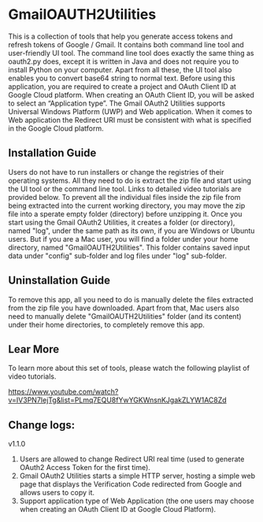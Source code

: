 # GmailOAUTH2Utilities

This is a collection of tools that help you generate access tokens and refresh tokens of Google / Gmail. It contains both command line tool and user-friendly UI tool. The command line tool does exactly the same thing as oauth2.py does, except it is written in Java and does not require you to install Python on your computer. Apart from all these, the UI tool also enables you to convert base64 string to normal text. Before using this application, you are required to create a project and OAuth Client ID at Google Cloud platform. When creating an OAuth Client ID, you will be asked to select an “Application type”. The Gmail OAuth2 Utilities supports Universal Windows Platform (UWP) and Web application. When it comes to Web application the Redirect URI must be consistent with what is specified in the Google Cloud platform. 

## Installation Guide
Users do not have to run installers or change the registries of their operating systems. All they need to do is extract the zip file and start using the UI tool or the command line tool. Links to detailed video tutorials are provided below. To prevent all the individual files inside the zip file from being extracted into the current working directory, you may move the zip file into a sperate empty folder (directory) before unzipping it. 
Once you start using the Gmail OAuth2 Utilities, it creates a folder (or directory), named "log", under the same path as its own, if you are Windows or Ubuntu users. But if you are a Mac user, you will find a folder under your home directory, named "GmailOAUTH2Utilities". This folder contains saved input data under "config" sub-folder and log files under "log" sub-folder.

## Uninstallation Guide
To remove this app, all you need to do is manually delete the files extracted from the zip file you have downloaded. Apart from that, Mac users also need to manually delete "GmailOAUTH2Utilities" folder (and its content) under their home directories, to completely remove this app.

## Lear More
To learn more about this set of tools, please watch the following playlist of video tutorials. 

https://www.youtube.com/watch?v=IV3PN7IejTg&list=PLmq7EQU8fYwYGKWnsnKJgakZLYW1AC8Zd


## Change logs: 

v1.1.0
1. Users are allowed to change Redirect URI real time (used to generate OAuth2 Access Token for the first time). 
2. Gmail OAuth2 Utilities starts a simple HTTP server, hosting a simple web page that displays the Verification Code redirected from Google and allows users to copy it. 
3. Support application type of Web Application (the one users may choose when creating an OAuth Client ID at Google Cloud Platform). 
